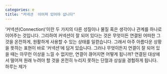 ```yaml
---
categories: e
title: "커넥션  이어져 있어야 삽니다"
---
```

‘커넥션(Connection)’이란 두 가지의 다른 성질이나 물질 혹은 생각이나 관계를 하나로 이어주는 것입니다. 그리하여 커넥션이 잘 되어 있다는 것은 무엇이든 연결된 어떠한 그것을 온전하게, 원활하게 사용할 수 있는 상태를 일컫습니다. 그래서 아주 아름다운 상황을 뜻하는 표현이 바로 ‘커넥션’에 담겨 있습니다. 그러나 무엇이든지 연결이 잘 되어 있을 때는 아무런 이상을 느낄 수 없지만, 연결이 끊어지면 어떻게 됩니까? 연결된 대상에서 떨어져 원래 누려야 할 것을 온전히 누리지 못하는 단절과 상실을 경험하게 됩니다. 하루는 제가